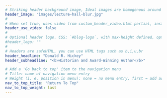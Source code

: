 ```yaml
---
# Striking header background image, Ideal images are homogenous around the centre and contrasting to the text. Non-ideal images can use `title_guard`
header_image: "images/lecture-hall-blur.jpg"
#
# When set true, uses video from custom_header_video.html partial, instead of header_image
header_use_video: false
#
# Optional header logo. CSS: `#blog-logo`, with max-height defined, optimize to prevent scaling
#header_logo: ""
#
# Headers are safeHTML, you can use HTML tags such as b,i,u,br
header_headline: "Donald R. Hickey"
header_subheadline: "<b>Historian and Award-Winning Author</b>"

# Add a 'Go back to top' item to the navigation menu
# Title: name of navigation menu entry
# Weight (i. e. position in menu): none = no menu entry, first = add as first entry, last = ad as last entry
nav_to_top_title: "Return To Top"
nav_to_top_weight: last
---
```

